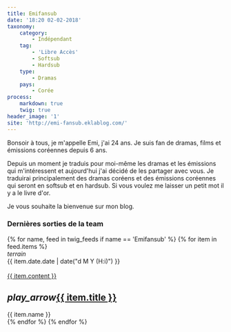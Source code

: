 ```yaml
---
title: Emifansub
date: '18:20 02-02-2018'
taxonomy:
    category:
        - Indépendant
    tag:
        - 'Libre Accès'
        - Softsub
        - Hardsub
    type:
        - Dramas
    pays:
        - Corée
process:
    markdown: true
    twig: true
header_image: '1'
site: 'http://emi-fansub.eklablog.com/'
---
```




Bonsoir à tous, je m'appelle Emi, j'ai 24 ans. Je suis fan de dramas, films et émissions coréennes depuis 6 ans.

Depuis un moment je traduis pour moi-même les dramas et les émissions qui m'intéressent et aujourd'hui j'ai décidé de les partager avec vous. Je traduirai principalement des dramas coréens et des émissions coréennes qui seront en softsub et en hardsub. Si vous voulez me laisser un petit mot il y a le livre d'or.

Je vous souhaite la bienvenue sur mon blog.

<div class="gap"></div>
<h3>Dernières sorties de la team</h3>



<div class="row">
{% for name, feed in twig_feeds if name == 'Emifansub' %}
{% for item in feed.items %}
<div class="col s12 m6 l4 xl3">
<div class="card">
<span class="top-icon"><i class="material-icons">terrain</i></span>
<div class="rssincl-itemdate">{{ item.date.date | date("d M Y (H:i)") }}</div><br>
<a href="{{ item.url }}" target="_blank"><div class="item-image">{{ item.content }}</div></a>
 <h2 class="truncate"><i class="tiny material-icons">play_arrow</i><a href="{{ item.url }}" target="_blank">{{ item.title }}</a></h2>
<div class="rssincl-itemfeedtitle">{{ item.name }}</div>
</div>
</div>
{% endfor %}
{% endfor %}
</div>